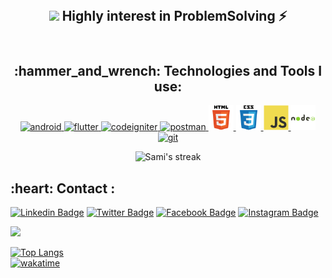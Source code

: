 
<h2 align="center">
  <br><img src="https://user-images.githubusercontent.com/42378118/110234147-e3259600-7f4e-11eb-95be-0c4047144dea.gif" width="30">
  Highly interest in ProblemSolving ⚡
  <br>
    <br>
<!--     <img src="https://media.giphy.com/media/SWoSkN6DxTszqIKEqv/giphy.gif" alt="Coder GIF" width="500"> -->
 </abc>
</h2> 
<h2 align="center">:hammer_and_wrench: Technologies and Tools I use:</h2>
<p align="center">
<a href="https://www.android.com/" target="_blank"> <img src="https://www.vectorlogo.zone/logos/android/android-icon.svg" alt="android" width="40" height="40"/> </a>
 <a href="https://docs.flutter.dev/" target="_blank"> <img src="https://www.vectorlogo.zone/logos/flutterio/flutterio-icon.svg" alt="flutter" width="40" height="40"/> </a>
<a href="https://www.php.com/" target="_blank"> <img src="https://www.vectorlogo.zone/logos/php/php-icon.svg" alt="codeigniter" width="40" height="40"/> </a>
<a href="https://www.postman.com/" target="_blank"> <img src="https://www.vectorlogo.zone/logos/getpostman/getpostman-icon.svg" alt="postman" width="40" height="40"/> </a>
<a href="https://www.w3.org/html/" target="_blank"> <img src="https://raw.githubusercontent.com/devicons/devicon/master/icons/html5/html5-original-wordmark.svg" alt="html5" width="40" height="40"/> </a>
    <a href="https://www.w3schools.com/css/" target="_blank"> <img src="https://raw.githubusercontent.com/devicons/devicon/master/icons/css3/css3-original-wordmark.svg" alt="css3" width="40" height="40"/> </a>
    <a href="https://developer.mozilla.org/en-US/docs/Web/JavaScript" target="_blank"> <img src="https://raw.githubusercontent.com/devicons/devicon/master/icons/javascript/javascript-original.svg" alt="javascript" width="40" height="40"/> </a>
      <a href="https://nodejs.org" target="_blank"> <img src="https://raw.githubusercontent.com/devicons/devicon/master/icons/nodejs/nodejs-original-wordmark.svg" alt="nodejs" width="40" height="40"/> </a>
<a href="https://git-scm.com/" target="_blank"> <img src="https://www.vectorlogo.zone/logos/git-scm/git-scm-icon.svg" alt="git" width="40" height="40"/> </a>
</p>

<!-- GitHub Readme Streak Stats - https://github.com/DenverCoder1/github-readme-streak-stats -->
<p align="center">
  <img title="Shows your streak from git.io/streak-stats" alt="Sami's streak" src="https://github-readme-streak-stats.herokuapp.com?user=Samx23&theme=black-ice&hide_border=true&date_format=M%20j%5B%2C%20Y%5D"/>
</p>

<!-- <p align="center">
  <img align="center" src="/github-metrics.svg" alt="Metrics"/>
</p> -->


<h2 align="left">:heart: Contact :</h2>

[![Linkedin Badge](https://img.shields.io/badge/-efrizalnf-blue?style=flat-square&logo=Linkedin&logoColor=white&link=https://www.linkedin.com/in/efrizalnf/)](https://www.linkedin.com/in/efrizalnf) [![Twitter Badge](https://img.shields.io/badge/-@efrizalnf-1ca0f1?style=flat-square&labelColor=1ca0f1&logo=twitter&logoColor=white&link=https://twitter.com/zalzondabuzz)](https://twitter.com/zalzondabuzz) [![Facebook Badge](https://img.shields.io/badge/-@efrizalnf-3b5998?style=flat-square&labelColor=3b5998&logo=facebook&logoColor=white&link=https://www.facebook.com/efrizalnurulfajri)](https://www.facebook.com/efrizalnurulfajri) [![Instagram Badge](https://img.shields.io/badge/-@efrizalnf-D7008A?style=flat-square&labelColor=D7008A&logo=Instagram&logoColor=white&link=https://www.instagram.com/efrizalnf/)](https://www.instagram.com/efrizalnf/)


![](https://github-readme-stats.vercel.app/api?username=efrizalnf&&show_icons=true&count_private=true&line_height=40&show_icons=true&theme=onedark)
<!-- ![](https://github-readme-stats.vercel.app/api/top-langs/?username=efrizalnf&hide=html) -->
[![Top Langs](https://github-readme-stats.vercel.app/api/top-langs/?username=efrizalnf&layout=compact&show_icons=true&theme=radical&langs_count=15&hide=C#,C++,C)](https://github.com/efrizalnf/github-readme-stats)
<br>
[![wakatime](https://wakatime.com/badge/user/f28eb40d-f262-4e85-898d-495189970491.svg)](https://wakatime.com/@f28eb40d-f262-4e85-898d-495189970491)

